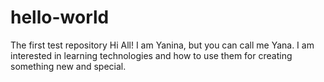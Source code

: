 # hello-world
The first test repository
Hi All!
I am Yanina, but you can call me Yana. I am interested in learning technologies and how to use them for creating something new and special.
